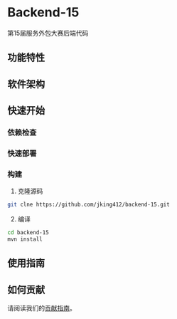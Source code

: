# Backend-15

第15届服务外包大赛后端代码

## 功能特性


## 软件架构



## 快速开始

### 依赖检查


### 快速部署


### 构建


1. 克隆源码

```bash
git clne https://github.com/jking412/backend-15.git
```

2. 编译
```bash
cd backend-15
mvn install
```


## 使用指南


## 如何贡献

请阅读我们的[贡献指南](https://www.yuque.com/skynesser/whisrm/xgm9godof7n6z5zf)。




